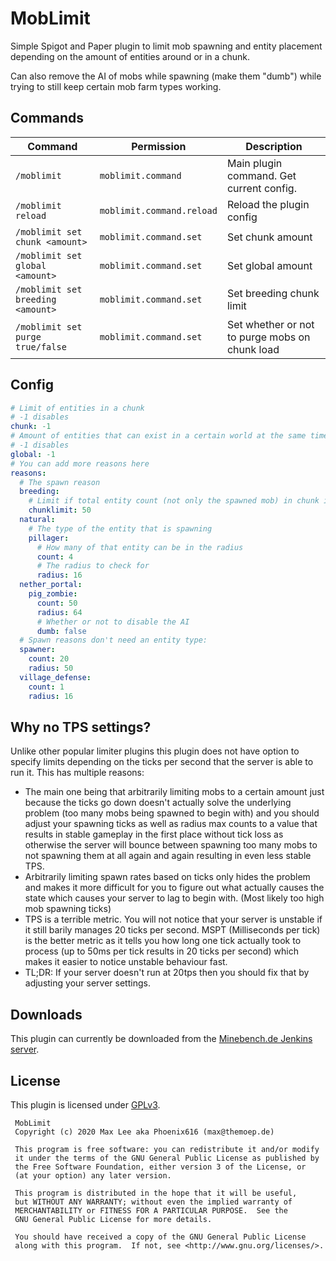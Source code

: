 # MobLimit

Simple Spigot and Paper plugin to limit mob spawning and entity placement depending on the amount of entities around or in a chunk.

Can also remove the AI of mobs while spawning (make them "dumb") while trying to still keep certain mob farm types working.

## Commands
Command                             | Permission                | Description 
------------------------------------|---------------------------|-------------------------------------------------
`/moblimit`                         | `moblimit.command`        | Main plugin command. Get current config.
`/moblimit reload`                  | `moblimit.command.reload` | Reload the plugin config
`/moblimit set chunk <amount>`      | `moblimit.command.set`    | Set chunk amount
`/moblimit set global <amount>`     | `moblimit.command.set`    | Set global amount
`/moblimit set breeding <amount>`   | `moblimit.command.set`    | Set breeding chunk limit
`/moblimit set purge true/false`    | `moblimit.command.set`    | Set whether or not to purge mobs on chunk load


## Config
```yaml
# Limit of entities in a chunk
# -1 disables
chunk: -1
# Amount of entities that can exist in a certain world at the same time
# -1 disables
global: -1
# You can add more reasons here
reasons:
  # The spawn reason
  breeding:
    # Limit if total entity count (not only the spawned mob) in chunk is above this value
    chunklimit: 50
  natural:
    # The type of the entity that is spawning
    pillager:
      # How many of that entity can be in the radius
      count: 4
      # The radius to check for
      radius: 16
  nether_portal:
    pig_zombie:
      count: 50
      radius: 64
      # Whether or not to disable the AI
      dumb: false
  # Spawn reasons don't need an entity type:
  spawner:
    count: 20
    radius: 50
  village_defense:
    count: 1
    radius: 16
```

## Why no TPS settings?
Unlike other popular limiter plugins this plugin does not have option to specify limits depending on the ticks per second
that the server is able to run it. This has multiple reasons:

- The main one being that arbitrarily limiting mobs to a certain amount just because the ticks go down doesn't actually
  solve the underlying problem (too many mobs being spawned to begin with) and you should adjust your spawning ticks as
  well as radius max counts to a value that results in stable gameplay in the first place without tick loss as otherwise
  the server will bounce between spawning too many mobs to not spawning them at all again and again resulting in even less
  stable TPS.
- Arbitrarily limiting spawn rates based on ticks only hides the problem and makes it more difficult for you to figure out
  what actually causes the state which causes your server to lag to begin with. (Most likely too high mob spawning ticks)
- TPS is a terrible metric. You will not notice that your server is unstable if it still barily manages 20 ticks per second.
  MSPT (Milliseconds per tick) is the better metric as it tells you how long one tick actually took to process (up to 50ms
  per tick results in 20 ticks per second) which makes it easier to notice unstable behaviour fast.
- TL;DR: If your server doesn't run at 20tps then you should fix that by adjusting your server settings.

## Downloads
This plugin can currently be downloaded from the [Minebench.de Jenkins server](https://ci.minebench.de/job/MobLimit/).

## License
This plugin is licensed under [GPLv3](https://github.com/Minebench/MobLimit/blob/master/LICENSE).

```
 MobLimit
 Copyright (c) 2020 Max Lee aka Phoenix616 (max@themoep.de)

 This program is free software: you can redistribute it and/or modify
 it under the terms of the GNU General Public License as published by
 the Free Software Foundation, either version 3 of the License, or
 (at your option) any later version.

 This program is distributed in the hope that it will be useful,
 but WITHOUT ANY WARRANTY; without even the implied warranty of
 MERCHANTABILITY or FITNESS FOR A PARTICULAR PURPOSE.  See the
 GNU General Public License for more details.

 You should have received a copy of the GNU General Public License
 along with this program.  If not, see <http://www.gnu.org/licenses/>.
```